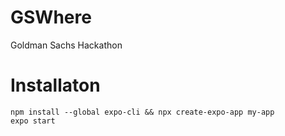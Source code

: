 # GSWhere
Goldman Sachs Hackathon

# Installaton
```
npm install --global expo-cli && npx create-expo-app my-app
expo start
```
